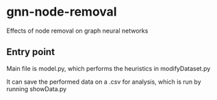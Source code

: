 # gnn-node-removal
Effects of node removal on graph neural networks

## Entry point

Main file is model.py, which performs the heuristics in modifyDataset.py

It can save the performed data on a .csv for analysis, which is run by running showData.py
